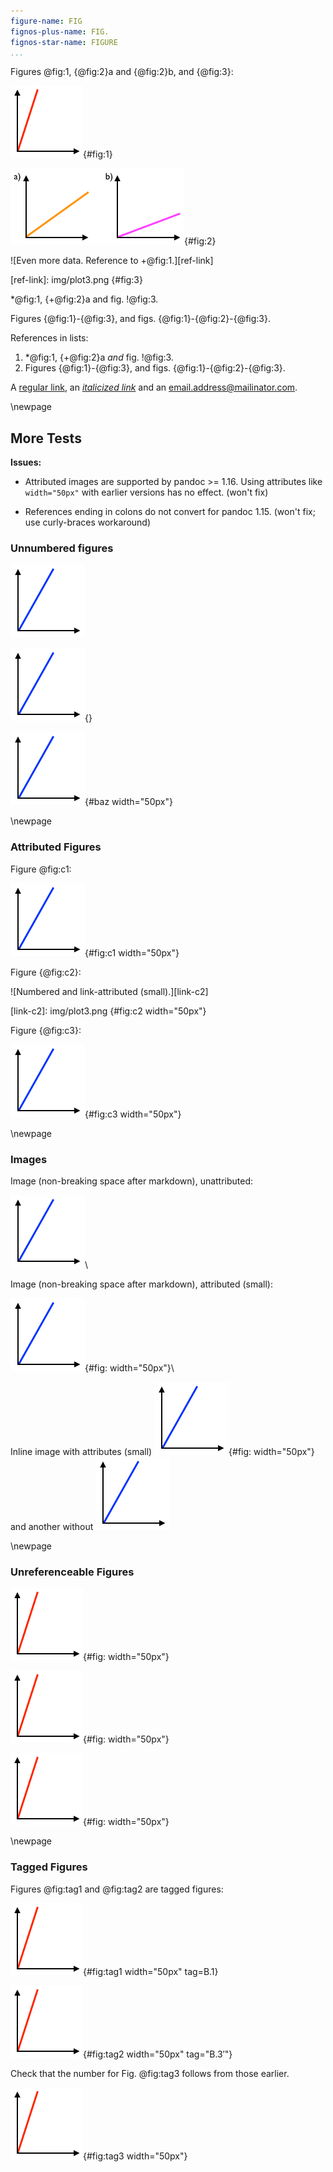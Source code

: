 ```yaml
---
figure-name: FIG
fignos-plus-name: FIG.
fignos-star-name: FIGURE
...
```


Figures @fig:1, {@fig:2}a and {@fig:2}b, and  {@fig:3}: 

![Some data.](img/plot1.png){#fig:1}

![More data.](img/plot2.png){#fig:2}

![Even more data. Reference to +@fig:1.][ref-link]

[ref-link]: img/plot3.png {#fig:3}

*@fig:1, {+@fig:2}a and fig. !@fig:3.

Figures {@fig:1}-{@fig:3}, and figs. {@fig:1}-{@fig:2}-{@fig:3}.

References in lists:

 1. \*@fig:1, {+@fig:2}a *and* fig. !@fig:3.
 2. Figures {@fig:1}-{@fig:3}, and figs. 
    {@fig:1}-{@fig:2}-{@fig:3}.

A [regular link](http://example.com/), an [*italicized link*](http://example.com/) and an email.address@mailinator.com.



\newpage

More Tests
----------

**Issues:**

  * Attributed images are supported by pandoc >= 1.16.  Using
    attributes like `width="50px"` with earlier versions has 
    no effect. (won't fix)

  * References ending in colons do not convert for pandoc 1.15.
    (won't fix; use curly-braces workaround)


### Unnumbered figures ###

![Unnumbered and unattributed.](img/plot3.png)

![Unnumbered with empty attributes.](img/plot3.png){}

![Unnumbered and attributed (small).](img/plot3.png){#baz width="50px"}


\newpage

### Attributed Figures ###

Figure @fig:c1:

![Numbered and attributed (small).](img/plot3.png){#fig:c1 width="50px"}

Figure {@fig:c2}:

![Numbered and link-attributed (small).][link-c2]

[link-c2]: img/plot3.png {#fig:c2 width="50px"}

Figure {@fig:c3}:

![Numbered and attributed (small) with breaking space after markdown.](img/plot3.png){#fig:c3 width="50px"} 


\newpage

### Images ###

Image (non-breaking space after markdown), unattributed:

![Caption should not show.](img/plot3.png)\ 

Image (non-breaking space after markdown), attributed (small):

![Caption should not show.](img/plot3.png){#fig: width="50px"}\ 

Inline image with attributes (small)
![Caption should not show.](img/plot3.png){#fig: width="50px"}
and another without
![Caption should not show.](img/plot3.png)


\newpage 

### Unreferenceable Figures ###

![Unreferenceable 1.](img/plot1.png){#fig: width="50px"}

![Unreferenceable 2.](img/plot1.png){#fig: width="50px"}

![Unreferenceable 3.](img/plot1.png){#fig: width="50px"}


\newpage

### Tagged Figures ###

Figures @fig:tag1 and @fig:tag2 are tagged figures:

![Tagged 1.](img/plot1.png){#fig:tag1 width="50px" tag=B.1}

![Tagged 2.](img/plot1.png){#fig:tag2 width="50px" tag="$\text{B.3}'$"}

Check that the number for Fig. @fig:tag3 follows from those earlier.

![Numbered.](img/plot1.png){#fig:tag3 width="50px"}

